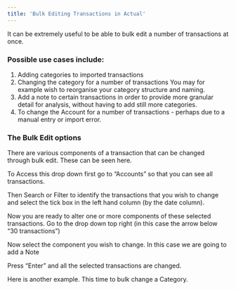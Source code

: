 ```yaml
---
title: 'Bulk Editing Transactions in Actual' 
---
```


It can be extremely useful to be able to bulk edit a number of transactions at once.

### Possible use cases include:

1) Adding categories to imported transactions
2) Changing the category for a number of transactions You may for example wish to reorganise your category structure and naming.
3) Add a note to certain transactions in order to provide more granular detail for analysis, without having to add still more categories.
4) To change the Account for a number of transactions - perhaps due to a manual entry or import error.

### The Bulk Edit options

There are various components of a transaction that can be changed through bulk edit. These can be seen here.

To Access this drop down first go to “Accounts” so that you can see all transactions.

Then Search or Filter to identify the transactions that you wish to change and select the tick box in the left hand column (by the date column).

Now you are ready to alter one or more components of these selected transactions. Go to the drop down top right (in this case the arrow below “30 transactions”) 

Now select the component you wish to change. In this case we are going to add a Note


Press “Enter” and all the selected transactions are changed. 

Here is another example. This time to bulk change a Category.
